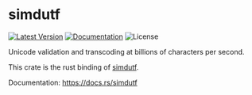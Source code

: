 # simdutf

[![Latest Version]][crates.io]
[![Documentation]][docs.rs] 
![License]

Unicode validation and transcoding at billions of characters per second.

This crate is the rust binding of [simdutf](https://github.com/simdutf/simdutf).

[crates.io]: https://crates.io/crates/simdutf
[Latest Version]: https://img.shields.io/crates/v/simdutf.svg
[Documentation]: https://docs.rs/simdutf/badge.svg
[docs.rs]: https://docs.rs/simdutf
[License]: https://img.shields.io/crates/l/simdutf.svg

Documentation: <https://docs.rs/simdutf>
